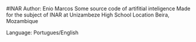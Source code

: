 #INAR
Author: Enio Marcos
Some source code of artifitial inteligence
Made for the subject of INAR at Unizambeze High School
Location Beira, Mozambique

Language: Portugues/English
